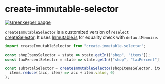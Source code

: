 # create-immutable-selector

[![Greenkeeper badge](https://badges.greenkeeper.io/stepankuzmin/create-immutable-selector.svg)](https://greenkeeper.io/)

`createImmutableSelector` is a customized version of `reselect` [createSelector](https://github.com/reactjs/reselect#createselectorinputselectors--inputselectors-resultfunc). It uses [Immutable.is](http://facebook.github.io/immutable-js/docs/#/is) for equality check with `defaultMemoize`.

```js
import createImmutableSelector from "create-immutable-selector";

const shopItemsSelector = state => state.getIn(["shop", "items"]);
const taxPercentSelector = state => state.getIn(["shop", "taxPercent"]);

const subtotalSelector = createImmutableSelector(shopItemsSelector, items =>
  items.reduce((acc, item) => acc + item.value, 0)
);
```
